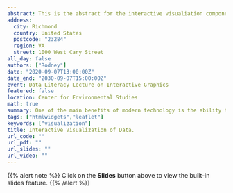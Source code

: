 ```yaml
---
abstract: This is the abstract for the interactive visualiation components.
address:
  city: Richmond
  country: United States
  postcode: "23284"
  region: VA
  street: 1000 West Cary Street
all_day: false
authors: ["Rodney"]
date: "2020-09-07T13:00:00Z"
date_end: "2030-09-07T15:00:00Z"
event: Data Literacy Lecture on Interactive Graphics
featured: false
location: Center for Environmental Studies
math: true
summary: One of the main benefits of modern technology is the ability to look at our data in new and interesting ways.  This topic focuses on developing interactive graphical displays by leveraging the dynamic nature of markdown, html, and javascript.
tags: ["htmlwidgets","leaflet"]
keywords: ["visualization"]
title: Interactive Visualization of Data.
url_code: ""
url_pdf: ""
url_slides: ""
url_video: ""
---
```


{{% alert note %}}
Click on the **Slides** button above to view the built-in slides feature.
{{% /alert %}}

